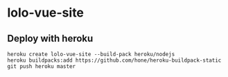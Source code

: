 # lolo-vue-site

## Deploy with heroku
```
heroku create lolo-vue-site --build-pack heroku/nodejs
heroku buildpacks:add https://github.com/hone/heroku-buildpack-static
git push heroku master
```
